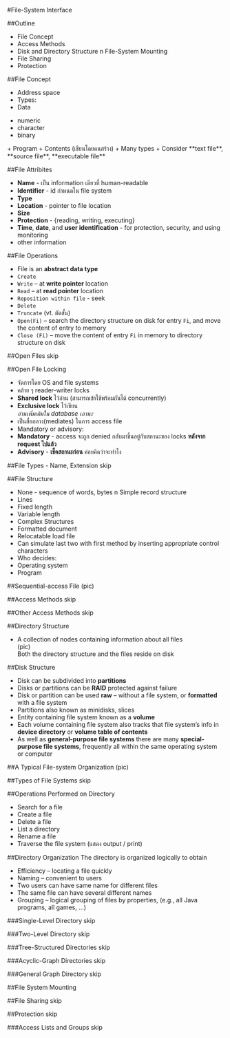 #File-System Interface

##Outline
+ File Concept
+ Access Methods
+ Disk and Directory Structure n File-System Mounting
+ File Sharing
+ Protection

##File Concept
+ Address space
+ Types:
 + Data
  <ul>
  <li>numeric</li>
  <li>character</li>
  <li>binary</li>
  </ul>
 + Program
+ Contents (เขียนโดยคนสร้าง)
 + Many types
  + Consider **text file**, **source file**, **executable file**
  
##File Attribites
+ **Name** - เป็น information เดียวที่ human-readable
+ **Identifier** - id กำหนดใน file system
+ **Type**
+ **Location** - pointer to file location
+ **Size**
+ **Protection** - {reading, writing, executing}
+ **Time**, **date**, and **user identification** - for protection, security, and using monitoring
+ other information

##File Operations
+ File is an **abstract data type**
+ `Create`
+ `Write` – at **write pointer** location
+ `Read` – at **read pointer** location
+ `Reposition within file` - seek
+ `Delete`
+ `Truncate` (vt. ตัดสั้น)
+ `Open(Fi)` – search the directory structure on disk for entry `Fi`, and move the content of entry to memory
+ `Close (Fi)` – move the content of entry `Fi` in memory to directory structure on disk

##Open Files
skip

##Open File Locking
+ จัดการโดย OS and file systems
 + คล้าย ๆ reader-writer locks
 + **Shared lock** ไว้อ่าน (สามารถเข้าใช้พร้อมกันได้ concurrently)
 + **Exclusive lock** ไว้เขียน<br>
 _อ่านเพิ่มเติมใน database เอานะ_
+ เป็นสื่อกลาง(mediates) ในการ access file
+ Mandatory or advisory:
 + **Mandatory** - access จะถูก denied กลับมาขึ้นอยู่กับสถานะของ locks **หลังจาก request ไปแล้ว**
 + **Advisory** - **เช็คสถานะก่อน** ค่อยคิดว่าจะทำไง
 
##File Types - Name, Extension
skip

##File Structure
+ None - sequence of words, bytes n Simple record structure
 + Lines
 + Fixed length
 + Variable length
+ Complex Structures
 + Formatted document
 + Relocatable load file
+ Can simulate last two with first method by inserting appropriate control characters
+ Who decides:
 + Operating system
 + Program
 
##Sequential-access File
(pic)

##Access Methods
skip

##Other Access Methods
skip

##Directory Structure
+ A collection of nodes containing information about all files<br>
(pic)<br>
Both the directory structure and the files reside on disk

##Disk Structure
+ Disk can be subdivided into **partitions**
+ Disks or partitions can be **RAID** protected against failure
+ Disk or partition can be used **raw** – without a file system, or **formatted** with a file system
+ Partitions also known as minidisks, slices
+ Entity containing file system known as a **volume**
+ Each volume containing file system also tracks that file system’s info in **device directory** or **volume table of contents**
+ As well as **general-purpose file systems** there are many **special-purpose file systems**, frequently all within the same operating system or computer

##A Typical File-system Organization
(pic)

##Types of File Systems
skip

##Operations Performed on Directory
+ Search for a file
+ Create a file
+ Delete a file
+ List a directory
+ Rename a file
+ Traverse the file system (แสดง output / print)

##Directory Organization
The directory is organized logically to obtain
+ Efficiency – locating a file quickly
+ Naming – convenient to users
 + Two users can have same name for different files
 + The same file can have several different names
+ Grouping – logical grouping of files by properties, (e.g., all Java programs, all games, ...)

###Single-Level Directory
skip

###Two-Level Directory
skip

###Tree-Structured Directories
skip

###Acyclic-Graph Directories
skip

###General Graph Directory
skip

##File System Mounting

##File Sharing
skip

##Protection
skip

###Access Lists and Groups
skip
